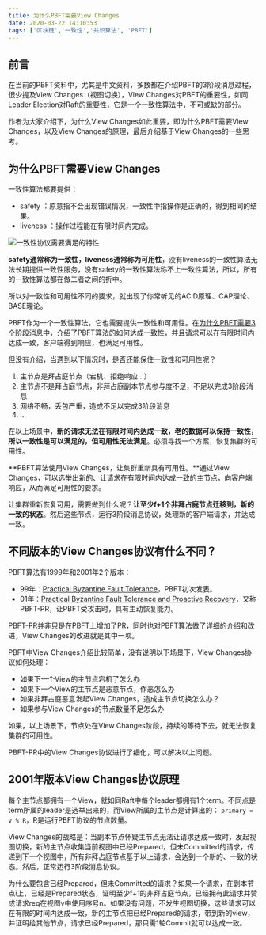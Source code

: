 ```yaml
---
title: 为什么PBFT需要View Changes
date: 2020-03-22 14:10:53
tags: ['区块链','一致性','共识算法', 'PBFT']
---
```


## 前言

在当前的PBFT资料中，尤其是中文资料，多数都在介绍PBFT的3阶段消息过程，很少提及View Changes（视图切换），View Changes对PBFT的重要性，如同Leader Election对Raft的重要性，它是一个一致性算法中，不可或缺的部分。

作者为大家介绍下，为什么View Changes如此重要，即为什么PBFT需要View Changes，以及View Changes的原理，最后介绍基于View Changes的一些思考。


## 为什么PBFT需要View Changes

一致性算法都要提供：
- safety ：原意指不会出现错误情况，一致性中指操作是正确的，得到相同的结果。
- liveness ：操作过程能在有限时间内完成。

![一致性协议需要满足的特性](http://img.lessisbetter.site/2020-03-consistency-property.png)

**safety通常称为一致性，liveness通常称为可用性**，没有liveness的一致性算法无法长期提供一致性服务，没有safety的一致性算法称不上一致性算法，所以，所有的一致性算法都在做二者之间的折中。


所以对一致性和可用性不同的要求，就出现了你常听见的ACID原理、CAP理论、BASE理论。

PBFT作为一个一致性算法，它也需要提供一致性和可用性。在[为什么PBFT需要3个阶段消息](https://lessisbetter.site/2020/03/15/why-pbft-needs-3-phase-message/)中，介绍了PBFT算法的如何达成一致性，并且请求可以在有限时间内达成一致，客户端得到响应，也满足可用性。

但没有介绍，当遇到以下情况时，是否还能保住一致性和可用性呢？
1. 主节点是拜占庭节点（宕机、拒绝响应...）
2. 主节点不是拜占庭节点，非拜占庭副本节点参与度不足，不足以完成3阶段消息
3. 网络不畅，丢包严重，造成不足以完成3阶段消息
4. ...

在以上场景中，**新的请求无法在有限时间内达成一致，老的数据可以保持一致性，所以一致性是可以满足的，但可用性无法满足**。必须寻找一个方案，恢复集群的可用性。

**PBFT算法使用View Changes，让集群重新具有可用性。**通过View Changes，可以选举出新的、让请求在有限时间内达成一致的主节点，向客户端响应，从而满足可用性的要求。

让集群重新恢复可用，需要做到什么呢？**让至少f+1个非拜占庭节点迁移到，新的一致的状态**。然后这些节点，运行3阶段消息协议，处理新的客户端请求，并达成一致。

## 不同版本的View Changes协议有什么不同？

PBFT算法有1999年和2001年2个版本：
- 99年：[Practical Byzantine Fault Tolerance](http://pmg.csail.mit.edu/papers/osdi99.pdf)，PBFT初次发表。
- 01年：[Practical Byzantine Fault Tolerance and Proactive Recovery](http://www.pmg.csail.mit.edu/papers/bft-tocs.pdf)，又称PBFT-PR，让PBFT受攻击时，具有主动恢复能力。

PBFT-PR并非只是在PBFT上增加了PR，同时也对PBFT算法做了详细的介绍和改进，View Changes的改进就是其中一项。

PBFT中View Changes介绍比较简单，没有说明以下场景下，View Changes协议如何处理：

- 如果下一个View的主节点宕机了怎么办
- 如果下一个View的主节点是恶意节点，作恶怎么办
- 如果非拜占庭恶意发起View Changes，造成主节点切换怎么办？
- 如果参与View Changes的节点数量不足怎么办

如果，以上场景下，节点处在View Changes阶段，持续的等待下去，就无法恢复集群的可用性。

PBFT-PR中的View Changes协议进行了细化，可以解决以上问题。

## 2001年版本View Changes协议原理

每个主节点都拥有一个View，就如同Raft中每个leader都拥有1个term。不同点是term所属的leader是选举出来的，而View所属的主节点是计算出的： `primary = v % R`，R是运行PBFT协议的节点数量。

View Changes的战略是：当副本节点怀疑主节点无法让请求达成一致时，发起视图切换，新的主节点收集当前视图中已经Prepared，但未Committed的请求，传递到下一个视图中，所有非拜占庭节点基于以上请求，会达到一个新的、一致的状态。然后，正常运行3阶段消息协议。

为什么要包含已经Prepared，但未Committed的请求？如果一个请求，在副本节点i上，已经是Prepared状态，证明至少f+1的非拜占庭节点，已经拥有此请求并赞成请求req在视图v中使用序号n。如果没有问题，不发生视图切换，这些请求可以在有限的时间内达成一致，新的主节点把已经Prepared的请求，带到新的view，并证明给其他节点，请求已经Prepared，那只需1轮Commit就可以达成一致。



